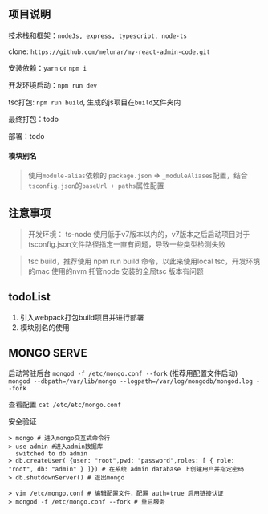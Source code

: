 
## 项目说明

技术栈和框架：`nodeJs, express, typescript, node-ts`

clone: `https://github.com/melunar/my-react-admin-code.git`

安装依赖：`yarn` or `npm i`

开发环境启动：`npm run dev`

tsc打包: `npm run build`, 生成的js项目在`build`文件夹内

最终打包：todo

部署：todo

#### 模块别名

> 使用`module-alias`依赖的 `package.json` => `_moduleAliases`配置，结合`tsconfig.json`的`baseUrl + paths`属性配置

## 注意事项

> 开发环境： ts-node 使用低于v7版本以内的，v7版本之后启动项目对于tsconfig.json文件路径指定一直有问题，导致一些类型检测失败

> tsc build，推荐使用 npm run build 命令，以此来使用local tsc，开发环境的mac 使用的nvm 托管node 安装的全局tsc 版本有问题

## todoList

1. 引入webpack打包build项目并进行部署
2. 模块别名的使用

## MONGO SERVE

启动常驻后台
`mongod -f /etc/mongo.conf --fork` (推荐用配置文件启动)
` mongod --dbpath=/var/lib/mongo --logpath=/var/log/mongodb/mongod.log --fork`

查看配置
`cat /etc/etc/mongo.conf`

安全验证

```
> mongo # 进入mongo交互式命令行
> use admin #进入admin数据库
  switched to db admin
> db.createUser( {user: "root",pwd: "password",roles: [ { role: "root", db: "admin" } ]}) # 在系统 admin database 上创建用户并指定密码
> db.shutdownServer() # 退出mongo

> vim /etc/mongo.conf # 编辑配置文件，配置 auth=true 启用链接认证
> mongod -f /etc/mongo.conf --fork # 重启服务
```